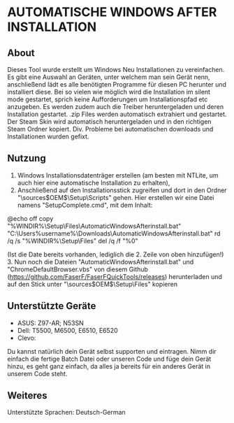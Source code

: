 # AUTOMATISCHE WINDOWS AFTER INSTALLATION

## About

Dieses Tool wurde erstellt um Windows Neu Installationen zu vereinfachen.
Es gibt eine Auswahl an Geräten, unter welchem man sein Gerät nenn, anschließend lädt es alle benötigten Programme für diesen PC herunter und installiert diese. Bei so vielen wie möglich wird die Installation im silent mode gestartet, sprich keine Aufforderungen um Installationspfad etc anzugeben. Es werden zudem auch die Treiber heruntergeladen und deren Installation gestartet.
.zip Files werden automatisch extrahiert und gestartet. Der Steam Skin wird automatisch heruntergeladen und in den richtigen Steam Ordner kopiert.
Div. Probleme bei automatischen downloads und Installationen wurden gefixt.

## Nutzung

1. Windows Installationsdatenträger erstellen (am besten mit NTLite, um auch hier eine automatische Installation zu erhalten),
2. Anschließend auf den Installationsstick zugreifen und dort in den Ordner 
"\sources\$OEM$\$$\Setup\Scripts" 
gehen. Hier erstellen wir eine Datei namens "SetupComplete.cmd", mit dem Inhalt:

@echo off
copy "%WINDIR%\Setup\Files\AutomaticWindowsAfterinstall.bat" "C:\Users\%username%\Downloads\AutomaticWindowsAfterinstall.bat"
rd /q /s "%WINDIR%\Setup\Files"
del /q /f "%0"

(Ist die Date bereits vorhanden, lediglich die 2. Zeile von oben hinzufügen!)
3. Nun noch die Dateien "AutomaticWindowsAfterinstall.bat" und "ChromeDefaultBrowser.vbs" von diesem Github (https://github.com/FaserF/FaserFQuickTools/releases) herunterladen und auf den Stick unter 
"\sources\$OEM$\$$\Setup\Files" kopieren

## Unterstützte Geräte

- ASUS: Z97-AR; N53SN
- Dell: T5500, M6500, E6510, E6520
- Clevo: 

Du kannst natürlich dein Gerät selbst supporten und eintragen. Nimm dir einfach die fertige Batch Datei oder unseren Code und füge dein Gerät hinzu, es geht ganz einfach, da alles ja bereits für ein anderes Gerät in unserem Code steht.

## Weiteres

Unterstützte Sprachen: Deutsch-German
